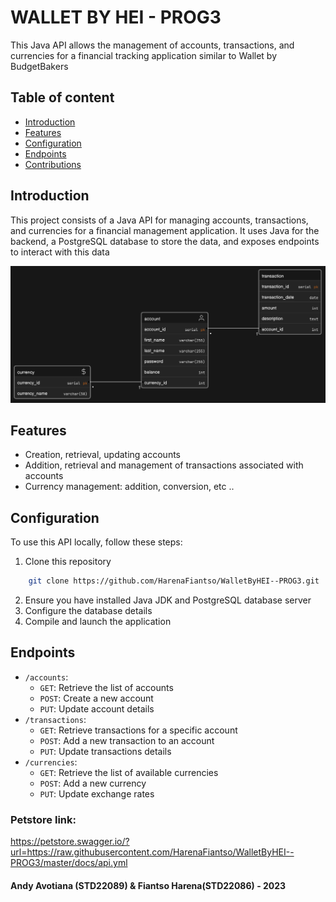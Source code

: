 # WALLET BY HEI - PROG3

This Java API allows the management of accounts, transactions, and currencies for a financial tracking application
similar to Wallet by BudgetBakers

## Table of content

- [Introduction](#introduction)
- [Features](#features)
- [Configuration](#configuration)
- [Endpoints](#endpoints)
- [Contributions](#contributions)

## Introduction

This project consists of a Java API for managing accounts, transactions, and currencies for a financial management
application. It uses Java for the backend, a PostgreSQL database to store the data, and exposes endpoints to interact
with this data

![Wallet By HEI MCD](WalletByHEI.png)

## Features
- Creation, retrieval, updating accounts
- Addition, retrieval and management of transactions associated with accounts
- Currency management: addition, conversion, etc ..

## Configuration
To use this API locally, follow these steps:

1. Clone this repository
```bash
    git clone https://github.com/HarenaFiantso/WalletByHEI--PROG3.git
```
2. Ensure you have installed Java JDK and PostgreSQL database server
3. Configure the database details
4. Compile and launch the application

## Endpoints

- `/accounts`:
    - `GET`: Retrieve the list of accounts
    - `POST`: Create a new account
    - `PUT`: Update account details
- `/transactions`:
    - `GET`: Retrieve transactions for a specific account
    - `POST`: Add a new transaction to an account
    - `PUT`: Update transactions details
- `/currencies`:
    - `GET`: Retrieve the list of available currencies
    - `POST`: Add a new currency
    - `PUT`: Update exchange rates

### Petstore link: 
https://petstore.swagger.io/?url=https://raw.githubusercontent.com/HarenaFiantso/WalletByHEI--PROG3/master/docs/api.yml

#### Andy Avotiana (STD22089) & Fiantso Harena(STD22086) - 2023
